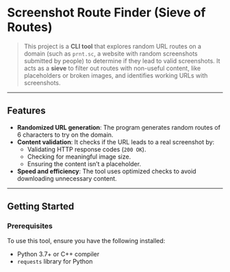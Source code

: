 # Screenshot Route Finder (Sieve of Routes)

>This project is a **CLI tool** that explores random URL routes on a domain (such as `prnt.sc`, a website with random screenshots submitted by people) to determine if they lead to valid screenshots. It acts as a **sieve** to filter out routes with non-useful content, like placeholders or broken images, and identifies working URLs with screenshots.

---

## Features

- **Randomized URL generation**: The program generates random routes of 6 characters to try on the domain.
- **Content validation**: It checks if the URL leads to a real screenshot by:
  - Validating HTTP response codes (`200 OK`).
  - Checking for meaningful image size.
  - Ensuring the content isn’t a placeholder.
- **Speed and efficiency**: The tool uses optimized checks to avoid downloading unnecessary content.

---

## Getting Started

### Prerequisites

To use this tool, ensure you have the following installed:

- Python 3.7+ or C++ compiler
- `requests` library for Python

